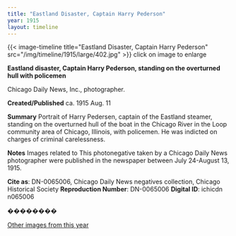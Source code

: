 ```yaml
---
title: "Eastland Disaster, Captain Harry Pederson"
year: 1915
layout: timeline
---
```


{{< image-timeline title="Eastland Disaster, Captain Harry Pederson" src="/img/timeline/1915/large/402.jpg" >}}
click on image to enlarge

__**Eastland disaster, Captain Harry Pederson, standing on the overturned hull with policemen**__

Chicago Daily News, Inc., photographer.

**Created/Published**
ca. 1915 Aug. 11

**Summary**
Portrait of Harry Pedersen, captain of the Eastland steamer, standing on the overturned hull of the boat in the Chicago River in the Loop community area of Chicago, Illinois, with policemen. He was indicted on charges of criminal carelessness.

**Notes**
Images related to This photonegative taken by a Chicago Daily News photographer were published in the newspaper between July 24-August 13, 1915.

__Cite as__: DN-0065006, Chicago Daily News negatives collection, Chicago Historical Society
__Reproduction Number__: DN-0065006
__Digital ID__: ichicdn n065006

�������� 

[Other images from this year](/historical/timeline/1915)